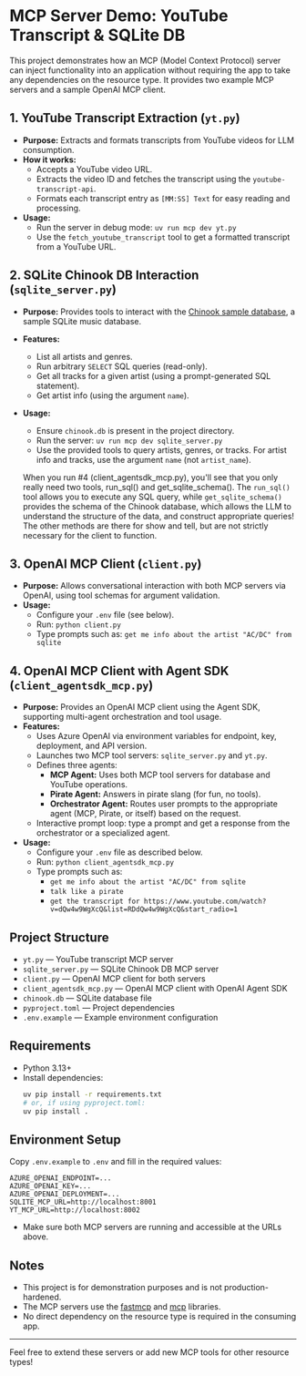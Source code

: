 # MCP Server Demo: YouTube Transcript & SQLite DB

This project demonstrates how an MCP (Model Context Protocol) server can inject functionality into an application without requiring the app to take any dependencies on the resource type. It provides two example MCP servers and a sample OpenAI MCP client.

## 1. YouTube Transcript Extraction (`yt.py`)

- **Purpose:** Extracts and formats transcripts from YouTube videos for LLM consumption.
- **How it works:**
  - Accepts a YouTube video URL.
  - Extracts the video ID and fetches the transcript using the `youtube-transcript-api`.
  - Formats each transcript entry as `[MM:SS] Text` for easy reading and processing.
- **Usage:**
  - Run the server in debug mode: `uv run mcp dev yt.py`
  - Use the `fetch_youtube_transcript` tool to get a formatted transcript from a YouTube URL.

## 2. SQLite Chinook DB Interaction (`sqlite_server.py`)

- **Purpose:** Provides tools to interact with the [Chinook sample database](https://github.com/lerocha/chinook-database), a sample SQLite music database.
- **Features:**
  - List all artists and genres.
  - Run arbitrary `SELECT` SQL queries (read-only).
  - Get all tracks for a given artist (using a prompt-generated SQL statement).
  - Get artist info (using the argument `name`).
- **Usage:**
  - Ensure `chinook.db` is present in the project directory.
  - Run the server: `uv run mcp dev sqlite_server.py`
  - Use the provided tools to query artists, genres, or tracks. For artist info and tracks, use the argument `name` (not `artist_name`).

  When you run #4 (client_agentsdk_mcp.py), you'll see that you only really need two tools, run_sql() and get_sqlite_schema(). The `run_sql()` tool allows you to execute any SQL query, while `get_sqlite_schema()` provides the schema of the Chinook database, which allows the LLM to understand the structure of the data, and construct appropriate queries! The other methods are there for show and tell, but are not strictly necessary for the client to function.

## 3. OpenAI MCP Client (`client.py`)

- **Purpose:** Allows conversational interaction with both MCP servers via OpenAI, using tool schemas for argument validation.
- **Usage:**
  - Configure your `.env` file (see below).
  - Run: `python client.py`
  - Type prompts such as: `get me info about the artist "AC/DC" from sqlite`

## 4. OpenAI MCP Client with Agent SDK (`client_agentsdk_mcp.py`)

- **Purpose:** Provides an OpenAI MCP client using the Agent SDK, supporting multi-agent orchestration and tool usage.
- **Features:**
  - Uses Azure OpenAI via environment variables for endpoint, key, deployment, and API version.
  - Launches two MCP tool servers: `sqlite_server.py` and `yt.py`.
  - Defines three agents:
    - **MCP Agent:** Uses both MCP tool servers for database and YouTube operations.
    - **Pirate Agent:** Answers in pirate slang (for fun, no tools).
    - **Orchestrator Agent:** Routes user prompts to the appropriate agent (MCP, Pirate, or itself) based on the request.
  - Interactive prompt loop: type a prompt and get a response from the orchestrator or a specialized agent.
- **Usage:**
  - Configure your `.env` file as described below.
  - Run: `python client_agentsdk_mcp.py`
  - Type prompts such as:
    - `get me info about the artist "AC/DC" from sqlite`
    - `talk like a pirate`
    - `get the transcript for https://www.youtube.com/watch?v=dQw4w9WgXcQ&list=RDdQw4w9WgXcQ&start_radio=1`

## Project Structure

- `yt.py` — YouTube transcript MCP server
- `sqlite_server.py` — SQLite Chinook DB MCP server
- `client.py` — OpenAI MCP client for both servers
- `client_agentsdk_mcp.py` — OpenAI MCP client with OpenAI Agent SDK
- `chinook.db` — SQLite database file
- `pyproject.toml` — Project dependencies
- `.env.example` — Example environment configuration

## Requirements

- Python 3.13+
- Install dependencies:
  ```sh
  uv pip install -r requirements.txt
  # or, if using pyproject.toml:
  uv pip install .
  ```

## Environment Setup

Copy `.env.example` to `.env` and fill in the required values:

```
AZURE_OPENAI_ENDPOINT=...
AZURE_OPENAI_KEY=...
AZURE_OPENAI_DEPLOYMENT=...
SQLITE_MCP_URL=http://localhost:8001
YT_MCP_URL=http://localhost:8002
```

- Make sure both MCP servers are running and accessible at the URLs above.

## Notes
- This project is for demonstration purposes and is not production-hardened.
- The MCP servers use the [fastmcp](https://pypi.org/project/fastmcp/) and [mcp](https://pypi.org/project/mcp/) libraries.
- No direct dependency on the resource type is required in the consuming app.

---

Feel free to extend these servers or add new MCP tools for other resource types!
